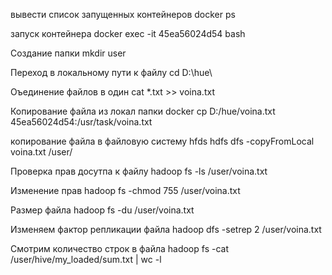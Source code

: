 вывести список запущенных контейнеров
docker ps

запуск контейнера
docker exec -it 45ea56024d54 bash

Создание папки
mkdir user

Переход в локальному пути к файлу
cd D:\hue\

Оъединение файлов в один
cat *.txt >> voina.txt


Копирование файла из локал папки
docker cp D:/hue/voina.txt 45ea56024d54:/usr/task/voina.txt


копирование файла в файловую систему hfds
hdfs dfs -copyFromLocal voina.txt /user/

Проверка прав досутпа к файлу
hadoop fs -ls /user/voina.txt

Изменение прав
hadoop fs -chmod 755 /user/voina.txt

Размер файла
hadoop fs -du /user/voina.txt

Изменяем фактор репликации файла
hadoop dfs -setrep 2  /user/voina.txt


Смотрим количество строк в файла 
hadoop fs -cat /user/hive/my_loaded/sum.txt | wc -l